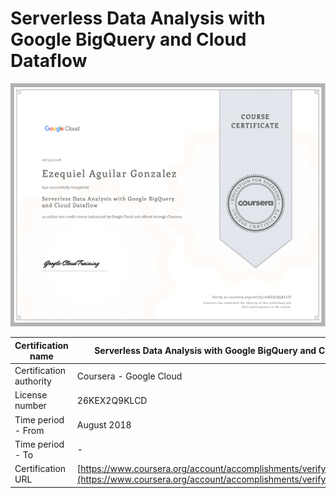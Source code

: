 # Serverless Data Analysis with Google BigQuery and Cloud Dataflow
![Certificate](03-ezequiel-aguilar-gonzalez-serverless-data-analysis-with-google-bigQuery-and-cloud-dataflow.png)

|Certification name|Serverless Data Analysis with Google BigQuery and Cloud Dataflow|
| --- | --- |
|Certification authority|Coursera - Google Cloud|
|License number| 26KEX2Q9KLCD|
|Time period - From|August 2018|
|Time period - To| - |
|Certification URL|[https://www.coursera.org/account/accomplishments/verify/26KEX2Q9KLCD](https://www.coursera.org/account/accomplishments/verify/26KEX2Q9KLCD) |
